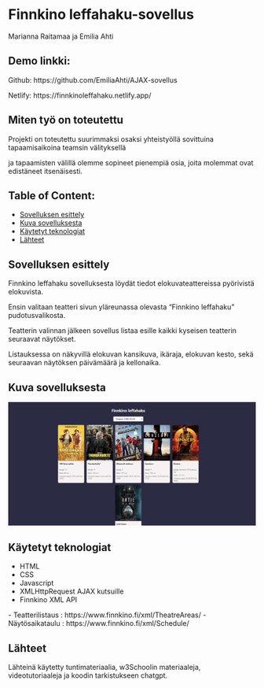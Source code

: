 # Finnkino leffahaku-sovellus
Marianna Raitamaa ja Emilia Ahti

## Demo linkki:
<p>Github: https://github.com/EmiliaAhti/AJAX-sovellus</p>
<p>Netlify: https://finnkinoleffahaku.netlify.app/</p>

## Miten työ on toteutettu
<p>Projekti on toteutettu suurimmaksi osaksi yhteistyöllä sovittuina tapaamisaikoina teamsin välityksellä</p>  
<p>ja tapaamisten välillä olemme sopineet pienempiä osia, joita molemmat ovat edistäneet itsenäisesti.</p>

## Table of Content:

- [Sovelluksen esittely](#about-the-app)
- [Kuva sovelluksesta](#screenshots)
- [Käytetyt teknologiat](#technologies)
- [Lähteet](#credits)

## Sovelluksen esittely
<p>Finnkino leffahaku sovelluksesta löydät tiedot elokuvateattereissa pyörivistä elokuvista. </p>
<p>Ensin valitaan teatteri sivun yläreunassa olevasta “Finnkino leffahaku” pudotusvalikosta. </p>
<p>Teatterin valinnan jälkeen sovellus listaa esille kaikki kyseisen teatterin seuraavat näytökset. </p>
<p>Listauksessa on näkyvillä elokuvan kansikuva, ikäraja, elokuvan kesto, sekä seuraavan näytöksen päivämäärä ja kellonaika. </p>

## Kuva sovelluksesta
<img src="Kuvat/Finnkino-sovellus.jpg" alt="Finnkino-sovellus">

## Käytetyt teknologiat
<ul>
  <li>HTML</li>
  <li>CSS</li>
  <li>Javascript</li>
  <li>XMLHttpRequest AJAX kutsuille</li>
  <li>Finnkino XML API</li>
</ul>
- Teatterilistaus : https://www.finnkino.fi/xml/TheatreAreas/
- Näytösaikataulu : https://www.finnkino.fi/xml/Schedule/

## Lähteet
<p>Lähteinä käytetty tuntimateriaalia, w3Schoolin materiaaleja, videotutoriaaleja ja koodin tarkistukseen chatgpt.</p>
